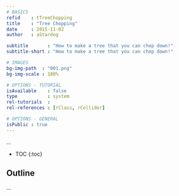 ```yaml
---
# BASICS
refid    : tTreeChopping
title    : "Tree Chopping"
date     : 2015-11-02
author   : aStardog

subtitle       : "How to make a tree that you can chop down!"
subtitle-short : "How to make a tree that you can chop down!"

# IMAGES
bg-img-path  : "001.png"
bg-img-scale : 180%

# OPTIONS - TUTORIAL
isAvailable    : false
type           : system
rel-tutorials  : 
rel-references : [rClass, rCollider]

# OPTIONS - GENERAL
isPublic : true
---
```

...

* TOC
{:toc}

## Outline

...